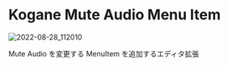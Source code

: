 # Kogane Mute Audio Menu Item

![2022-08-28_112010](https://user-images.githubusercontent.com/6134875/187054697-d3dda364-14c5-4b2d-94a5-fbb835172208.png)

Mute Audio を変更する MenuItem を追加するエディタ拡張
